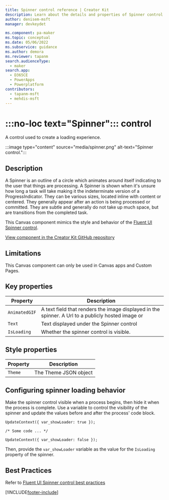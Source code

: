 ```yaml
---
title: Spinner control reference | Creator Kit
description: Learn about the details and properties of Spinner control in the Creator Kit.
author: denisem-msft
manager: devkeydet

ms.component: pa-maker
ms.topic: conceptual
ms.date: 05/06/2022
ms.subservice: guidance
ms.author: demora
ms.reviewer: tapanm
search.audienceType: 
  - maker
search.app: 
  - D365CE
  - PowerApps
  - Powerplatform
contributors:
  - tapanm-msft
  - mehdis-msft
---
```

# :::no-loc text="Spinner"::: control

A control used to create a loading experience.

:::image type="content" source="media/spinner.png" alt-text="Spinner control.":::

## Description

A Spinner is an outline of a circle which animates around itself indicating to the user that things are processing. A Spinner is shown when it's unsure how long a task will take making it the indeterminate version of a ProgressIndicator. They can be various sizes, located inline with content or centered. They generally appear after an action is being processed or committed. They are subtle and generally do not take up much space, but are transitions from the completed task.

This Canvas component mimics the style and behavior of the [Fluent UI Spinner control](https://developer.microsoft.com/fluentui#/controls/web/spinner).

[View component in the Creator Kit GitHub repository](https://github.com/microsoft/powercat-creator-kit/tree/main/CreatorKitCore/SolutionPackage/CanvasApps/cat_powercatcomponentlibrary_0be3a_DocumentUri_msapp_src)

## Limitations
This Canvas component can only be used in Canvas apps and Custom Pages.

## Key properties

| Property | Description |
| -------- | ----------- |
| `AnimatedGIF` | A text field that renders the image displayed in the spinner. A Url to a publicly hosted image or   |
| `Text` | Text displayed under the Spinner control |
| `IsLoading` | Whether the spinner control is visible. |

## Style properties

| Property | Description |
| -------- | ----------- |
| `Theme` | The Theme JSON object |

## Configuring spinner loading behavior
Make the spinner control visible when a process begins, then hide it when the process is complete. Use a variable to control the visibility of the spinner and update the values before and after the process' code block.

```powerapps-dot
UpdateContext({ var_showLoader: true });

/* Some code ... */

UpdateContext({ var_showLoader: false });

```

Then, provide the `var_showLoader` variable as the value for the `IsLoading` property of the spinner.

## Best Practices
Refer to [Fluent UI Spinner control best practices](https://developer.microsoft.com/fluentui#/controls/web/spinner)

[!INCLUDE[footer-include](../../includes/footer-banner.md)]